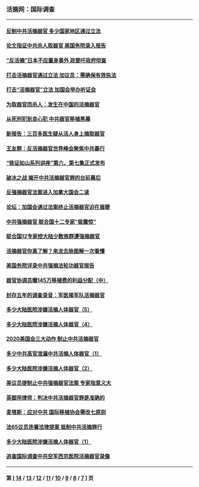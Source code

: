 ### 活摘网：国际调查
---
#### [反制中共活摘器官 多少国家地区通过立法](../../pages/nf5947/n14009863.md?06170430) 
#### [论文指证中共杀人取器官 美国务院录入报告](../../pages/nf5947/n13999890.md?06170430) 
#### [“反活摘”日本不应置身事外 政要吁政府彻查](../../pages/nf5947/n13971188.md?06170430) 
#### [打击活摘器官通过立法 加议员：需确保有效执法](../../pages/nf5947/n13886356.md?06170430) 
#### [打击“活摘器官”立法 加国会举办听证会](../../pages/nf5947/n13869362.md?06170430) 
#### [为取器官而杀人：发生在中国的活摘器官](../../pages/nf5947/n13794731.md?06170430) 
#### [从死刑犯到良心犯 中共器官移植黑幕](../../pages/nf5947/n13764669.md?06170430) 
#### [新报告：三百多医生疑从活人身上摘取器官](../../pages/nf5947/n13703044.md?06170430) 
#### [王友群：反活摘器官世界峰会聚焦中共暴行](../../pages/nf5947/n13250738.md?06170430) 
#### [“铁证如山系列讲座”第六、第七集正式发布](../../pages/nf5947/n13106287.md?06170430) 
#### [破冰之战 揭开中共活摘器官罪的台前幕后](../../pages/nf5947/n13082457.md?06170430) 
#### [反强摘器官法案进入加拿大国会二读](../../pages/nf5947/n13033450.md?06170430) 
#### [论坛：加国会通过法案终止活摘器官迫在眉睫](../../pages/nf5947/n13029839.md?06170430) 
#### [中共强摘器官 联合国十二专家“极震惊”](../../pages/nf5947/n13024313.md?06170430) 
#### [联合国12专家控大陆少数族群遭强摘器官](../../pages/nf5947/n13023877.md?06170430) 
#### [活摘器官你真了解？来龙去脉图解一次看懂](../../pages/nf5947/n13013820.md?06170430) 
#### [美国务院详录中共强摘法轮功器官报告](../../pages/nf5947/n12944519.md?06170430) 
#### [器官协调员曝145万移植费的利益分配（中）](../../pages/nf5947/n12894547.md?06170430) 
#### [封存五年的调查录音：军医揭军队活摘器官](../../pages/nf5947/n12798692.md?06170430) 
#### [多少大陆医院涉嫌活摘人体器官（5）](../../pages/nf5947/n12768383.md?06170430) 
#### [多少大陆医院涉嫌活摘人体器官（4）](../../pages/nf5947/n12664434.md?06170430) 
#### [2020美国会三大动作 制止中共活摘器官](../../pages/nf5947/n12682004.md?06170430) 
#### [多少中共高官泄漏中共活摘人体器官（1）](../../pages/nf5947/n12671234.md?06170430) 
#### [多少大陆医院涉嫌活摘人体器官（2）](../../pages/nf5947/n12655589.md?06170430) 
#### [美议员提制止中共强摘器官法案 专家指意义大](../../pages/nf5947/n12630561.md?06170430) 
#### [英御用律师：判决中共活摘器官罪是准确的](../../pages/nf5947/n12580740.md?06170430) 
#### [麦塔斯：应对中共 国际移植协会需改七原则](../../pages/nf5947/n12514711.md?06170430) 
#### [法65议员连署法律提案 抵制中共活摘罪行](../../pages/nf5947/n12437047.md?06170430) 
#### [多少大陆医院涉嫌活摘人体器官（1）](../../pages/nf5947/n12414284.md?06170430) 
#### [追查国际调查中共空军西京医院活摘器官录像](../../pages/nf5947/n12348837.md?06170430) 

---
#### 第 [ [14](./14.md?06170430) / [13](./13.md?06170430) / [12](./12.md?06170430) / [11](./11.md?06170430) / [10](./10.md?06170430) / [9](./9.md?06170430) / [8](./8.md?06170430) / [7](./7.md?06170430) ] 页
